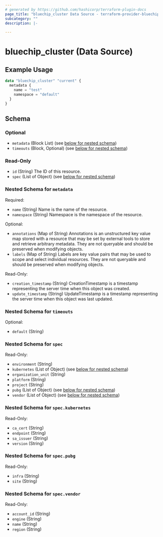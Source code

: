 ```yaml
---
# generated by https://github.com/hashicorp/terraform-plugin-docs
page_title: "bluechip_cluster Data Source - terraform-provider-bluechip"
subcategory: ""
description: |-
  
---
```


# bluechip_cluster (Data Source)



## Example Usage

```terraform
data "bluechip_cluster" "current" {
  metadata {
    name = "test"
    namespace = "default"
  }
}
```

<!-- schema generated by tfplugindocs -->
## Schema

### Optional

- `metadata` (Block List) (see [below for nested schema](#nestedblock--metadata))
- `timeouts` (Block, Optional) (see [below for nested schema](#nestedblock--timeouts))

### Read-Only

- `id` (String) The ID of this resource.
- `spec` (List of Object) (see [below for nested schema](#nestedatt--spec))

<a id="nestedblock--metadata"></a>
### Nested Schema for `metadata`

Required:

- `name` (String) Name is the name of the resource.
- `namespace` (String) Namespace is the namespace of the resource.

Optional:

- `annotations` (Map of String) Annotations is an unstructured key value map stored with a resource that may be set by external tools to store and retrieve arbitrary metadata. They are not queryable and should be preserved when modifying objects.
- `labels` (Map of String) Labels are key value pairs that may be used to scope and select individual resources. They are not queryable and should be preserved when modifying objects.

Read-Only:

- `creation_timestamp` (String) CreationTimestamp is a timestamp representing the server time when this object was created.
- `update_timestamp` (String) UpdateTimestamp is a timestamp representing the server time when this object was last updated.


<a id="nestedblock--timeouts"></a>
### Nested Schema for `timeouts`

Optional:

- `default` (String)


<a id="nestedatt--spec"></a>
### Nested Schema for `spec`

Read-Only:

- `environment` (String)
- `kubernetes` (List of Object) (see [below for nested schema](#nestedobjatt--spec--kubernetes))
- `organization_unit` (String)
- `platform` (String)
- `project` (String)
- `pubg` (List of Object) (see [below for nested schema](#nestedobjatt--spec--pubg))
- `vendor` (List of Object) (see [below for nested schema](#nestedobjatt--spec--vendor))

<a id="nestedobjatt--spec--kubernetes"></a>
### Nested Schema for `spec.kubernetes`

Read-Only:

- `ca_cert` (String)
- `endpoint` (String)
- `sa_issuer` (String)
- `version` (String)


<a id="nestedobjatt--spec--pubg"></a>
### Nested Schema for `spec.pubg`

Read-Only:

- `infra` (String)
- `site` (String)


<a id="nestedobjatt--spec--vendor"></a>
### Nested Schema for `spec.vendor`

Read-Only:

- `account_id` (String)
- `engine` (String)
- `name` (String)
- `region` (String)
